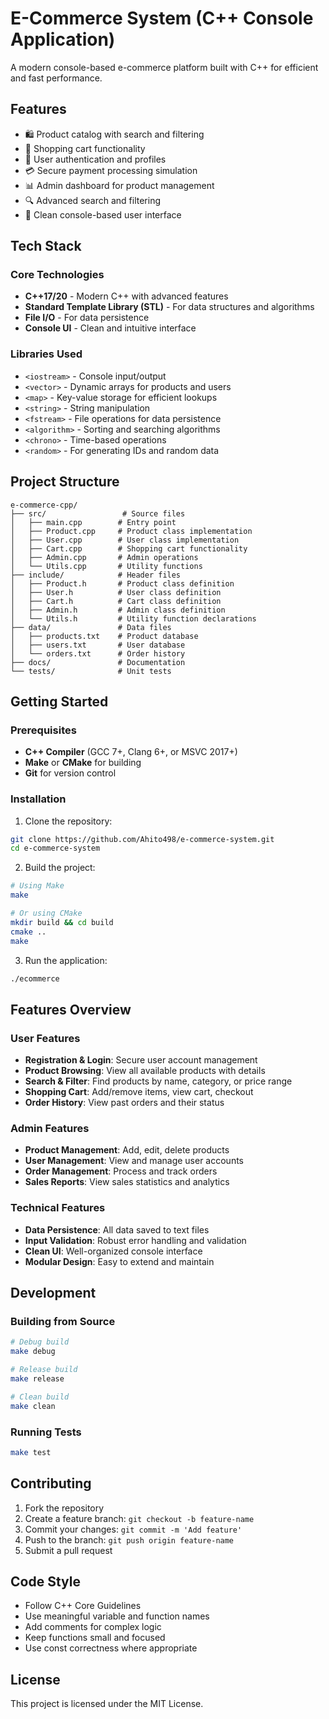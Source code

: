 # E-Commerce System (C++ Console Application)

A modern console-based e-commerce platform built with C++ for efficient and fast performance.

## Features

- 🛍️ Product catalog with search and filtering
- 🛒 Shopping cart functionality
- 👤 User authentication and profiles
- 💳 Secure payment processing simulation
- 📊 Admin dashboard for product management
- 🔍 Advanced search and filtering
- 📱 Clean console-based user interface

## Tech Stack

### Core Technologies
- **C++17/20** - Modern C++ with advanced features
- **Standard Template Library (STL)** - For data structures and algorithms
- **File I/O** - For data persistence
- **Console UI** - Clean and intuitive interface

### Libraries Used
- `<iostream>` - Console input/output
- `<vector>` - Dynamic arrays for products and users
- `<map>` - Key-value storage for efficient lookups
- `<string>` - String manipulation
- `<fstream>` - File operations for data persistence
- `<algorithm>` - Sorting and searching algorithms
- `<chrono>` - Time-based operations
- `<random>` - For generating IDs and random data

## Project Structure

```
e-commerce-cpp/
├── src/                 # Source files
│   ├── main.cpp        # Entry point
│   ├── Product.cpp     # Product class implementation
│   ├── User.cpp        # User class implementation
│   ├── Cart.cpp        # Shopping cart functionality
│   ├── Admin.cpp       # Admin operations
│   └── Utils.cpp       # Utility functions
├── include/            # Header files
│   ├── Product.h       # Product class definition
│   ├── User.h          # User class definition
│   ├── Cart.h          # Cart class definition
│   ├── Admin.h         # Admin class definition
│   └── Utils.h         # Utility function declarations
├── data/               # Data files
│   ├── products.txt    # Product database
│   ├── users.txt       # User database
│   └── orders.txt      # Order history
├── docs/               # Documentation
└── tests/              # Unit tests
```

## Getting Started

### Prerequisites
- **C++ Compiler** (GCC 7+, Clang 6+, or MSVC 2017+)
- **Make** or **CMake** for building
- **Git** for version control

### Installation

1. Clone the repository:
```bash
git clone https://github.com/Ahito498/e-commerce-system.git
cd e-commerce-system
```

2. Build the project:
```bash
# Using Make
make

# Or using CMake
mkdir build && cd build
cmake ..
make
```

3. Run the application:
```bash
./ecommerce
```

## Features Overview

### User Features
- **Registration & Login**: Secure user account management
- **Product Browsing**: View all available products with details
- **Search & Filter**: Find products by name, category, or price range
- **Shopping Cart**: Add/remove items, view cart, checkout
- **Order History**: View past orders and their status

### Admin Features
- **Product Management**: Add, edit, delete products
- **User Management**: View and manage user accounts
- **Order Management**: Process and track orders
- **Sales Reports**: View sales statistics and analytics

### Technical Features
- **Data Persistence**: All data saved to text files
- **Input Validation**: Robust error handling and validation
- **Clean UI**: Well-organized console interface
- **Modular Design**: Easy to extend and maintain

## Development

### Building from Source
```bash
# Debug build
make debug

# Release build
make release

# Clean build
make clean
```

### Running Tests
```bash
make test
```

## Contributing

1. Fork the repository
2. Create a feature branch: `git checkout -b feature-name`
3. Commit your changes: `git commit -m 'Add feature'`
4. Push to the branch: `git push origin feature-name`
5. Submit a pull request

## Code Style

- Follow C++ Core Guidelines
- Use meaningful variable and function names
- Add comments for complex logic
- Keep functions small and focused
- Use const correctness where appropriate

## License

This project is licensed under the MIT License. 